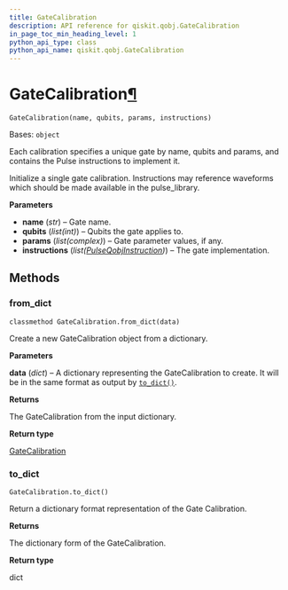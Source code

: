 ```yaml
---
title: GateCalibration
description: API reference for qiskit.qobj.GateCalibration
in_page_toc_min_heading_level: 1
python_api_type: class
python_api_name: qiskit.qobj.GateCalibration
---
```


# GateCalibration[¶](#gatecalibration "Permalink to this headline")

<span id="qiskit.qobj.GateCalibration" />

`GateCalibration(name, qubits, params, instructions)`

Bases: `object`

Each calibration specifies a unique gate by name, qubits and params, and contains the Pulse instructions to implement it.

Initialize a single gate calibration. Instructions may reference waveforms which should be made available in the pulse\_library.

**Parameters**

*   **name** (*str*) – Gate name.
*   **qubits** (*list(int)*) – Qubits the gate applies to.
*   **params** (*list(complex)*) – Gate parameter values, if any.
*   **instructions** (*list(*[*PulseQobjInstruction*](qiskit.qobj.PulseQobjInstruction "qiskit.qobj.PulseQobjInstruction")*)*) – The gate implementation.

## Methods

### from\_dict

<span id="qiskit.qobj.GateCalibration.from_dict" />

`classmethod GateCalibration.from_dict(data)`

Create a new GateCalibration object from a dictionary.

**Parameters**

**data** (*dict*) – A dictionary representing the GateCalibration to create. It will be in the same format as output by [`to_dict()`](qiskit.qobj.GateCalibration#to_dict "qiskit.qobj.GateCalibration.to_dict").

**Returns**

The GateCalibration from the input dictionary.

**Return type**

[GateCalibration](qiskit.qobj.GateCalibration "qiskit.qobj.GateCalibration")

### to\_dict

<span id="qiskit.qobj.GateCalibration.to_dict" />

`GateCalibration.to_dict()`

Return a dictionary format representation of the Gate Calibration.

**Returns**

The dictionary form of the GateCalibration.

**Return type**

dict

